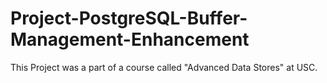 # Project-PostgreSQL-Buffer-Management-Enhancement
This Project was a part of a course called "Advanced Data Stores" at USC.
